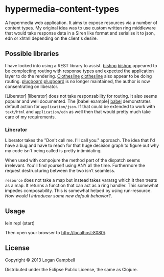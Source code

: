 # hypermedia-content-types

A hypermedia web application. It aims to expose resources via a number of
content types. My original idea was to use custom written ring middleware that
would take response data in a Siren like format and serialise it to json, edn
or xhtml depending on the client's desire.

## Possible libraries

I have looked into using a REST library to assist. [bishop] [bishop] appeared
to be complecting routing with response types and expected the application
layer to do the rendering.  [Clothesline] [clothesline] also appear to be doing
routing. [plugboard] [plugboard] is no longer maintained, the author is now
consentrating on liberator.

[Liberator] [liberator] does not take responsability for routing. It also seems
popular and well documented. The [babel example] [babel] demonstrates default
action for `application/json`. If that could be extended to work with
`text/html` and `application/edn` as well then that would pretty much take care
of my requirements.

### Liberator

Liberator takes the "Don't call me. I'll call you." approach. The idea that I'd
have a bug and have to reach for that huge decision graph to figure out why my
code isn't being called is pretty intimidating.

When used with compojure the method part of the dispatch seems irrelevant.
You'll find yourself using ANY all the time. Furthermore the request
destructuring between the two isn't seamless.

`resource` does not take a map but instead takes vararsg which it then treats
as a map. It returns a function that can act as a ring handler. This somewhat
impedes composability. This is somewhat helped by using run-resource. _How
would I introducer some new default behavior?_.

## Usage

  lein repl
  (start)

Then open your browser to <http://localhost:8080/>.

## License

Copyright © 2013 Logan Campbell

Distributed under the Eclipse Public License, the same as Clojure.

[babel]: http://clojure-liberator.github.io/liberator/tutorial/conneg.html
[clothesline]: https://github.com/banjiewen/Clothesline
[plugboard]: https://github.com/malcolmsparks/plugboard
[library]: http://clojure-liberator.github.io/liberator/
[bishop]: https://github.com/cmiles74/bishop
